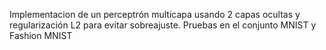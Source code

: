 Implementacion de un perceptrón multicapa usando 2 capas ocultas y regularización L2 para evitar sobreajuste. Pruebas en el conjunto MNIST y Fashion MNIST
